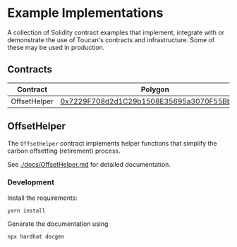 # Example Implementations

A collection of Solidity contract examples that implement, integrate with or demonstrate the use of Toucan's contracts and infrastructure. Some of these may be used in production.

## Contracts

| Contract     | Polygon                                                                                                                  | Mumbai                                                                                                                          |
| ------------ | ------------------------------------------------------------------------------------------------------------------------ | ------------------------------------------------------------------------------------------------------------------------------- |
| OffsetHelper | [0x7229F708d2d1C29b1508E35695a3070F55BbA479](https://polygonscan.com/address/0x7229F708d2d1C29b1508E35695a3070F55BbA479) | [0xE0a1D62C84f7Ca4611C0ada6cfC3E9187a7A97e6](https://mumbai.polygonscan.com/address/0xE0a1D62C84f7Ca4611C0ada6cfC3E9187a7A97e6) |

## OffsetHelper

The `OffsetHelper` contract implements helper functions that simplify the carbon offsetting (retirement) process.

See [./docs/OffsetHelper.md](./docs/OffsetHelper.md) for detailed documentation.

### Development

Install the requirements:
```
yarn install
```

Generate the documentation using
```
npx hardhat docgen
```
